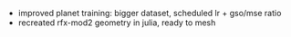 - improved planet training: bigger dataset, scheduled lr + gso/mse ratio
- recreated rfx-mod2 geometry in julia, ready to mesh
